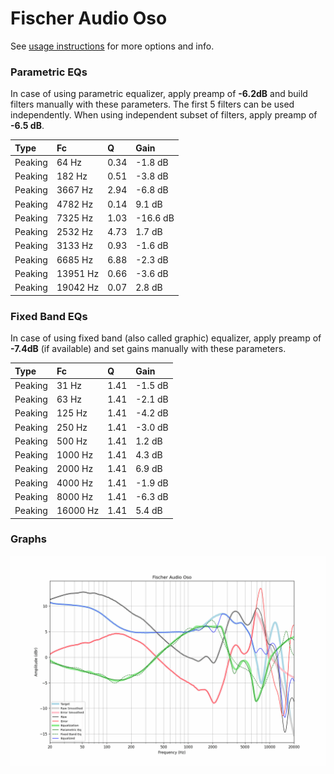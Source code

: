 # Fischer Audio Oso
See [usage instructions](https://github.com/jaakkopasanen/AutoEq#usage) for more options and info.

### Parametric EQs
In case of using parametric equalizer, apply preamp of **-6.2dB** and build filters manually
with these parameters. The first 5 filters can be used independently.
When using independent subset of filters, apply preamp of **-6.5 dB**.

| Type    | Fc       |    Q | Gain     |
|:--------|:---------|:-----|:---------|
| Peaking | 64 Hz    | 0.34 | -1.8 dB  |
| Peaking | 182 Hz   | 0.51 | -3.8 dB  |
| Peaking | 3667 Hz  | 2.94 | -6.8 dB  |
| Peaking | 4782 Hz  | 0.14 | 9.1 dB   |
| Peaking | 7325 Hz  | 1.03 | -16.6 dB |
| Peaking | 2532 Hz  | 4.73 | 1.7 dB   |
| Peaking | 3133 Hz  | 0.93 | -1.6 dB  |
| Peaking | 6685 Hz  | 6.88 | -2.3 dB  |
| Peaking | 13951 Hz | 0.66 | -3.6 dB  |
| Peaking | 19042 Hz | 0.07 | 2.8 dB   |

### Fixed Band EQs
In case of using fixed band (also called graphic) equalizer, apply preamp of **-7.4dB**
(if available) and set gains manually with these parameters.

| Type    | Fc       |    Q | Gain    |
|:--------|:---------|:-----|:--------|
| Peaking | 31 Hz    | 1.41 | -1.5 dB |
| Peaking | 63 Hz    | 1.41 | -2.1 dB |
| Peaking | 125 Hz   | 1.41 | -4.2 dB |
| Peaking | 250 Hz   | 1.41 | -3.0 dB |
| Peaking | 500 Hz   | 1.41 | 1.2 dB  |
| Peaking | 1000 Hz  | 1.41 | 4.3 dB  |
| Peaking | 2000 Hz  | 1.41 | 6.9 dB  |
| Peaking | 4000 Hz  | 1.41 | -1.9 dB |
| Peaking | 8000 Hz  | 1.41 | -6.3 dB |
| Peaking | 16000 Hz | 1.41 | 5.4 dB  |

### Graphs
![](./Fischer%20Audio%20Oso.png)